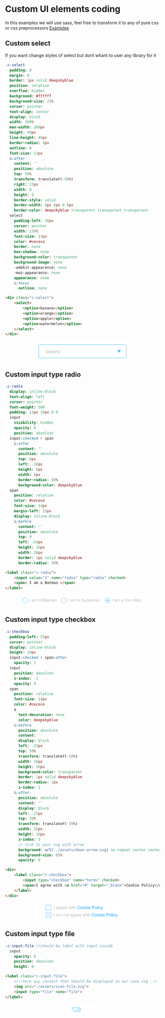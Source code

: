 # Custom UI elements coding
In this examples we will use sass, feel free to transform it to any of pure css or css preprocessors
[Examples](./ui_elements)

## Custom select
If you want change styles of select but dont whant to user any library for it
```sass
.c-select
  padding: 0
  margin: 0
  border: 1px solid deepskyblue
  position: relative
  overflow: hidden
  background: #ffffff
  background-size: 25%
  cursor: pointer
  text-align: center
  display: block
  width: 100%
  max-width: 260px
  height: 40px
  line-height: 40px
  border-radius: 4px
  outline: 0
  font-size: 13px
  &:after
    content: ''
    position: absolute
    top: 50%
    transform: translateY(-50%)
    right: 15px
    width: 0
    height: 0
    border-style: solid
    border-width: 8px 6px 0 6px
    border-color: deepskyblue transparent transparent transparent
  select
    padding-left: 20px
    cursor: pointer
    width: 130%
    font-size: 13px
    color: #cecece
    border: none
    box-shadow: none
    background-color: transparent
    background-image: none
    -webkit-appearance: none
    -moz-appearance: none
    appearance: none
    &:focus
      outline: none
```

```html
<div class="c-select">
    <select>
        <option>banana</option>
        <option>orange</option>
        <option>apple</option>
        <option>watermelon</option>
    </select>
</div>
```
<p align="center">
  <img src="./assets/select.png" width="300">
</p>

## Custom input type radio

```sass
.c-radio
  display: inline-block
  text-align: left
  cursor: pointer
  font-weight: 500
  padding: 12px 10px 0 0
  input
    visibility: hidden
    opacity: 0
    position: absolute
  input:checked + span
    &:after
      content: ''
      position: absolute
      top: 6px
      left: -18px
      height: 6px
      width: 6px
      border-radius: 50%
      background-color: deepskyblue
  span
    position: relative
    color: #cecece
    font-size: 14px
    margin-left: 25px
    display: inline-block
    &:before
      content: ''
      position: absolute
      top: 0
      left: -24px
      height: 16px
      width: 16px
      border: 1px solid deepskyblue
      border-radius: 50%
```

```html
<label class="c-radio">
    <input value="1" name="radio" type="radio" checked>
    <span> I am a Batman </span>
</label>
```
<p align="center">
  <img src="./assets/radio.png" width="400">
</p>

## Custom input type checkbox
```sass
.c-checkbox
  padding-left: 25px
  cursor: pointer
  display: inline-block
  height: 24px
  input:checked + span:after
    opacity: 1
  input
    position: absolute
    z-index: -1
    opacity: 0
  span
    position: relative
    font-size: 14px
    color: #cecece
    a
      text-decoration: none
      color: deepskyblue
    &:before
      position: absolute
      content: ''
      display: block
      left: -25px
      top: 50%
      transform: translateY(-50%)
      width: 16px
      height: 16px
      background-color: transparent
      border: 1px solid deepskyblue
      border-radius: 2px
      z-index: 2
    &:after
      position: absolute
      content: ''
      display: block
      left: -25px
      top: 50%
      transform: translateY(-50%)
      width: 16px
      height: 16px
      z-index: 3
      // link to your svg with arrow
      background: url(../assets/down-arrow.svg) no-repeat center center
      background-size: 65%
      opacity: 0
```

```html
<div>
    <label class="c-checkbox">
        <input type="checkbox" name="terms" checked>
        <span>I agree with <a href="#" target="_blank">Cookie Policy</a></span>
    </label>
</div>
```
<p align="center">
  <img src="./assets/checkbox.png" width="250">
</p>

## Custom input type file
```sass
.c-input-file //should be label with input inside
  input
    opacity: 0
    position: absolute
    height: 0
```

```html
<label class="c-input-file">
    <!--here any content that should be displayed in our case svg -->
    <img src="./assets/icon-file.svg">
    <input type="file" name="file">
</label>
```
<p align="center">
  <img src="./assets/file.png" width="80">
</p>
